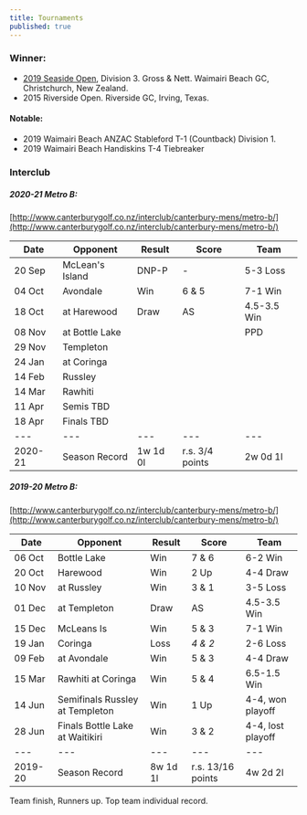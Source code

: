 ```yaml
---
title: Tournaments
published: true
---
```


### Winner:
- [2019 Seaside Open](http://www.golf.co.nz/MyGolf/NewCompetitionResults.aspx?CompetitionId=673386&MemberId=687851&Code=1447405845), Division 3. Gross & Nett. Waimairi Beach GC, Christchurch, New Zealand.
- 2015 Riverside Open. Riverside GC, Irving, Texas.

#### Notable:
- 2019 Waimairi Beach ANZAC Stableford T-1 (Countback) Division 1.
- 2019 Waimairi Beach Handiskins T-4 Tiebreaker

### Interclub

##### 2020-21 Metro B:
[http://www.canterburygolf.co.nz/interclub/canterbury-mens/metro-b/](http://www.canterburygolf.co.nz/interclub/canterbury-mens/metro-b/)

| Date   | Opponent     | Result | Score | Team |
| ------ | ------------ | ------ | ----- | ----- |
| 20 Sep | McLean's Island | DNP-P | - | 5-3 Loss |
| 04 Oct | Avondale | Win | 6 & 5 | 7-1 Win |
| 18 Oct | at Harewood | Draw | AS | 4.5-3.5 Win |
| 08 Nov | at Bottle Lake | | | PPD |
| 29 Nov | Templeton | | | |
| 24 Jan | at Coringa | | | |
| 14 Feb | Russley | | | |
| 14 Mar | Rawhiti | | | |
| 11 Apr | Semis TBD | | | |
| 18 Apr | Finals TBD | | | |
| --- | --- | --- | --- | --- |
| 2020-21 | Season Record | 1w 1d 0l | r.s. 3/4 points | 2w 0d 1l |


##### 2019-20 Metro B:
[http://www.canterburygolf.co.nz/interclub/canterbury-mens/metro-b/](http://www.canterburygolf.co.nz/interclub/canterbury-mens/metro-b/)

| Date   | Opponent     | Result | Score | Team |
| ------ | ------------ | ------ | ----- | ----- |
| 06 Oct | Bottle Lake  | Win      | 7 & 6 | 6-2 Win |
| 20 Oct | Harewood     | Win      | 2 Up  | 4-4 Draw |
| 10 Nov | at Russley   | Win      | 3 & 1 | 3-5 Loss |
| 01 Dec | at Templeton | Draw      | AS  | 4.5-3.5 Win |
| 15 Dec | McLeans Is   | Win      | 5 & 3 | 7-1 Win |
| 19 Jan | Coringa 			| Loss      |_4 & 2_| 2-6 Loss |
| 09 Feb | at Avondale | Win      | 5 & 3 | 4-4 Draw |
| 15 Mar | Rawhiti at Coringa | Win | 5 & 4 | 6.5-1.5 Win |
| 14 Jun | Semifinals Russley at Templeton | Win    | 1 Up | 4-4, won playoff |
| 28 Jun | Finals Bottle Lake at Waitikiri | Win | 3 & 2 | 4-4, lost playoff |
| --- | --- | --- | --- | --- |
| 2019-20 | Season Record | 8w 1d 1l | r.s. 13/16 points | 4w 2d 2l |

Team finish, Runners up. Top team individual record.

